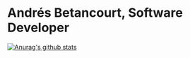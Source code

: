 # Andrés Betancourt, Software Developer

[![Anurag's github stats](https://github-readme-stats.vercel.app/api?username=AndresBetancourt-Dev)](https://github.com/anuraghazra/github-readme-stats)


<!--
**AndresBetancourt-Dev/AndresBetancourt-Dev** is a ✨ _special_ ✨ repository because its `README.md` (this file) appears on your GitHub profile.

Here are some ideas to get you started:

- 🔭 I’m currently working on ...
- 🌱 I’m currently learning ...
- 👯 I’m looking to collaborate on ...
- 🤔 I’m looking for help with ...
- 💬 Ask me about ...
- 📫 How to reach me: ...
- 😄 Pronouns: ...
- ⚡ Fun fact: ...
-->
